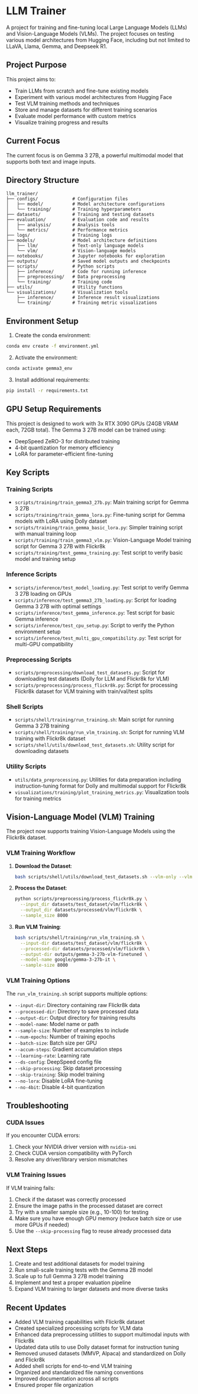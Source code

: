 # LLM Trainer

A project for training and fine-tuning local Large Language Models (LLMs) and Vision-Language Models (VLMs). The project focuses on testing various model architectures from Hugging Face, including but not limited to LLaVA, Llama, Gemma, and Deepseek R1.

## Project Purpose

This project aims to:
- Train LLMs from scratch and fine-tune existing models
- Experiment with various model architectures from Hugging Face
- Test VLM training methods and techniques
- Store and manage datasets for different training scenarios
- Evaluate model performance with custom metrics
- Visualize training progress and results

## Current Focus

The current focus is on Gemma 3 27B, a powerful multimodal model that supports both text and image inputs.

## Directory Structure

```
llm_trainer/
├── configs/             # Configuration files
│   ├── model/           # Model architecture configurations
│   └── training/        # Training hyperparameters
├── datasets/            # Training and testing datasets
├── evaluation/          # Evaluation code and results
│   ├── analysis/        # Analysis tools
│   └── metrics/         # Performance metrics
├── logs/                # Training logs
├── models/              # Model architecture definitions
│   ├── llm/             # Text-only language models
│   └── vlm/             # Vision-language models
├── notebooks/           # Jupyter notebooks for exploration
├── outputs/             # Saved model outputs and checkpoints
├── scripts/             # Python scripts
│   ├── inference/       # Code for running inference
│   ├── preprocessing/   # Data preprocessing
│   └── training/        # Training code
├── utils/               # Utility functions
└── visualizations/      # Visualization tools
    ├── inference/       # Inference result visualizations
    └── training/        # Training metric visualizations
```

## Environment Setup

1. Create the conda environment:
```bash
conda env create -f environment.yml
```

2. Activate the environment:
```bash
conda activate gemma3_env
```

3. Install additional requirements:
```bash
pip install -r requirements.txt
```

## GPU Setup Requirements

This project is designed to work with 3x RTX 3090 GPUs (24GB VRAM each, 72GB total). The Gemma 3 27B model can be trained using:
- DeepSpeed ZeRO-3 for distributed training
- 4-bit quantization for memory efficiency
- LoRA for parameter-efficient fine-tuning

## Key Scripts

### Training Scripts
- `scripts/training/train_gemma3_27b.py`: Main training script for Gemma 3 27B
- `scripts/training/train_gemma_lora.py`: Fine-tuning script for Gemma models with LoRA using Dolly dataset
- `scripts/training/train_gemma_basic_lora.py`: Simpler training script with manual training loop
- `scripts/training/train_gemma3_vlm.py`: Vision-Language Model training script for Gemma 3 27B with Flickr8k
- `scripts/training/test_gemma_training.py`: Test script to verify basic model and training setup

### Inference Scripts
- `scripts/inference/test_model_loading.py`: Test script to verify Gemma 3 27B loading on GPUs
- `scripts/inference/test_gemma3_27b_loading.py`: Script for loading Gemma 3 27B with optimal settings
- `scripts/inference/test_gemma_inference.py`: Test script for basic Gemma inference
- `scripts/inference/test_cpu_setup.py`: Script to verify the Python environment setup
- `scripts/inference/test_multi_gpu_compatibility.py`: Test script for multi-GPU compatibility

### Preprocessing Scripts
- `scripts/preprocessing/download_test_datasets.py`: Script for downloading test datasets (Dolly for LLM and Flickr8k for VLM)
- `scripts/preprocessing/process_flickr8k.py`: Script for processing Flickr8k dataset for VLM training with train/val/test splits

### Shell Scripts
- `scripts/shell/training/run_training.sh`: Main script for running Gemma 3 27B training
- `scripts/shell/training/run_vlm_training.sh`: Script for running VLM training with Flickr8k dataset
- `scripts/shell/utils/download_test_datasets.sh`: Utility script for downloading datasets

### Utility Scripts
- `utils/data_preprocessing.py`: Utilities for data preparation including instruction-tuning format for Dolly and multimodal support for Flickr8k
- `visualizations/training/plot_training_metrics.py`: Visualization tools for training metrics

## Vision-Language Model (VLM) Training

The project now supports training Vision-Language Models using the Flickr8k dataset.

### VLM Training Workflow

1. **Download the Dataset**:
   ```bash
   bash scripts/shell/utils/download_test_datasets.sh --vlm-only --vlm flickr8k --vlm-samples 8000
   ```

2. **Process the Dataset**:
   ```bash
   python scripts/preprocessing/process_flickr8k.py \
     --input_dir datasets/test_dataset/vlm/flickr8k \
     --output_dir datasets/processed/vlm/flickr8k \
     --sample_size 8000
   ```

3. **Run VLM Training**:
   ```bash
   bash scripts/shell/training/run_vlm_training.sh \
     --input-dir datasets/test_dataset/vlm/flickr8k \
     --processed-dir datasets/processed/vlm/flickr8k \
     --output-dir outputs/gemma-3-27b-vlm-finetuned \
     --model-name google/gemma-3-27b-it \
     --sample-size 8000
   ```

### VLM Training Options

The `run_vlm_training.sh` script supports multiple options:

- `--input-dir`: Directory containing raw Flickr8k data
- `--processed-dir`: Directory to save processed data
- `--output-dir`: Output directory for training results
- `--model-name`: Model name or path
- `--sample-size`: Number of examples to include
- `--num-epochs`: Number of training epochs
- `--batch-size`: Batch size per GPU
- `--accum-steps`: Gradient accumulation steps
- `--learning-rate`: Learning rate
- `--ds-config`: DeepSpeed config file
- `--skip-processing`: Skip dataset processing
- `--skip-training`: Skip model training
- `--no-lora`: Disable LoRA fine-tuning
- `--no-4bit`: Disable 4-bit quantization

## Troubleshooting

### CUDA Issues

If you encounter CUDA errors:
1. Check your NVIDIA driver version with `nvidia-smi`
2. Check CUDA version compatibility with PyTorch
3. Resolve any driver/library version mismatches

### VLM Training Issues

If VLM training fails:
1. Check if the dataset was correctly processed
2. Ensure the image paths in the processed dataset are correct
3. Try with a smaller sample size (e.g., 10-100) for testing
4. Make sure you have enough GPU memory (reduce batch size or use more GPUs if needed)
5. Use the `--skip-processing` flag to reuse already processed data

## Next Steps

1. Create and test additional datasets for model training
2. Run small-scale training tests with the Gemma 2B model
3. Scale up to full Gemma 3 27B model training
4. Implement and test a proper evaluation pipeline
5. Expand VLM training to larger datasets and more diverse tasks

## Recent Updates

- Added VLM training capabilities with Flickr8k dataset
- Created specialized processing scripts for VLM data
- Enhanced data preprocessing utilities to support multimodal inputs with Flickr8k
- Updated data utils to use Dolly dataset format for instruction tuning
- Removed unused datasets (MMVP, Alpaca) and standardized on Dolly and Flickr8k
- Added shell scripts for end-to-end VLM training
- Organized and standardized file naming conventions
- Improved documentation across all scripts
- Ensured proper file organization